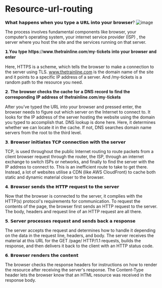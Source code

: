 # Resource-url-routing

𝗪𝗵𝗮𝘁 𝗵𝗮𝗽𝗽𝗲𝗻𝘀 𝘄𝗵𝗲𝗻 𝘆𝗼𝘂 𝘁𝘆𝗽𝗲 𝗮 𝗨𝗥𝗟 𝗶𝗻𝘁𝗼 𝘆𝗼𝘂𝗿 𝗯𝗿𝗼𝘄𝘀𝗲𝗿?
![image](https://user-images.githubusercontent.com/41374671/212852479-e358c832-f9d9-4a4f-8f1f-0bf1aca9d57d.png)

The process involves fundamental components like browser, your computer’s operating system, your internet service provider (ISP) , the server where you host the site and the services running on that server.

𝟭.𝐘𝐨𝐮 𝐭𝐲𝐩𝐞 𝐡𝐭𝐭𝐩𝐬://𝐰𝐰𝐰.𝐭𝐡𝐞𝐭𝐫𝐚𝐢𝐧𝐥𝐢𝐧𝐞.𝐜𝐨𝐦/𝐦𝐲-𝐭𝐢𝐜𝐤𝐞𝐭𝐬 𝐢𝐧𝐭𝐨 𝐲𝐨𝐮𝐫 𝐛𝐫𝐨𝐰𝐬𝐞𝐫 𝐚𝐧𝐝 𝐞𝐧𝐭𝐞𝐫

Here, HTTPS is a scheme, which tells the browser to make a connection to the server using TLS. www.thetrainline.com is the domain name of the site and it points to a specific IP address of a server. And /my-tickets is a random path to the resource you need.

𝟮. 𝐓𝐡𝐞 𝐛𝐫𝐨𝐰𝐬𝐞𝐫 𝐜𝐡𝐞𝐜𝐤𝐬 𝐭𝐡𝐞 𝐜𝐚𝐜𝐡𝐞 𝐟𝐨𝐫 𝐚 𝐃𝐍𝐒 𝐫𝐞𝐜𝐨𝐫𝐝 𝐭𝐨 𝐟𝐢𝐧𝐝 𝐭𝐡𝐞 𝐜𝐨𝐫𝐫𝐞𝐬𝐩𝐨𝐧𝐝𝐢𝐧𝐠 𝐈𝐏 𝐚𝐝𝐝𝐫𝐞𝐬𝐬 𝐨𝐟 𝐭𝐡𝐞𝐭𝐫𝐚𝐢𝐧𝐥𝐢𝐧𝐞.𝐜𝐨𝐦/𝐦𝐲-𝐭𝐢𝐜𝐤𝐞𝐭𝐬

After you’ve typed the URL into your browser and pressed enter, the browser needs to figure out which server on the Internet to connect to. It looks for the IP address of the server hosting the website using the domain you typed to accomplish that. DNS lookup is done here. Here, it determines whether we can locate it in the cache. If not, DNS searches domain name servers from the root to the third level.

𝟯. 𝗕𝗿𝗼𝘄𝘀𝗲𝗿 𝗶𝗻𝗶𝘁𝗶𝗮𝘁𝗲𝘀 𝗧𝗖𝗣 𝗰𝗼𝗻𝗻𝗲𝗰𝘁𝗶𝗼𝗻 𝘄𝗶𝘁𝗵 𝘁𝗵𝗲 𝘀𝗲𝗿𝘃𝗲𝗿

TCP, is used throughout the public Internet routing to route packets from a client browser request through the router, the ISP, through an internet exchange to switch ISPs or networks, and finally to find the server with the IP address to connect to. This is an inefficient route to take to get there. Instead, a lot of websites utilise a CDN (like AWS CloudFront) to cache both static and dynamic material closer to the browser.

𝟰. 𝗕𝗿𝗼𝘄𝘀𝗲𝗿 𝘀𝗲𝗻𝗱𝘀 𝘁𝗵𝗲 𝗛𝗧𝗧𝗣 𝗿𝗲𝗾𝘂𝗲𝘀𝘁 𝘁𝗼 𝘁𝗵𝗲 𝘀𝗲𝗿𝘃𝗲𝗿

Now that the browser is connected to the server, it complies with the HTTP(s) protocol's requirements for communication. To request the contents of the page, the browser first sends an HTTP request to the server. The body, headers and request line of an HTTP request are all there.

𝟱. 𝗦𝗲𝗿𝘃𝗲𝗿 𝗽𝗿𝗼𝗰𝗲𝘀𝘀𝗲𝘀 𝗿𝗲𝗾𝘂𝗲𝘀𝘁 𝗮𝗻𝗱 𝘀𝗲𝗻𝗱𝘀 𝗯𝗮𝗰𝗸 𝗮 𝗿𝗲𝘀𝗽𝗼𝗻𝘀𝗲

The server accepts the request and determines how to handle it depending on the data in the request line, headers, and body. The server receives the material at this URL for the GET /page/ HTTP/1.1 requests, builds the response, and then delivers it back to the client with an HTTP status code.

𝟲. 𝗕𝗿𝗼𝘄𝘀𝗲𝗿 𝗿𝗲𝗻𝗱𝗲𝗿𝘀 𝘁𝗵𝗲 𝗰𝗼𝗻𝘁𝗲𝗻𝘁

The browser checks the response headers for instructions on how to render the resource after receiving the server's response. The Content-Type header lets the browser know that an HTML resource was received in the response body.
